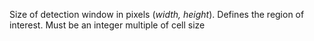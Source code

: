 Size of detection window in pixels (_width, height_). Defines the region of interest. Must be an integer multiple of cell size